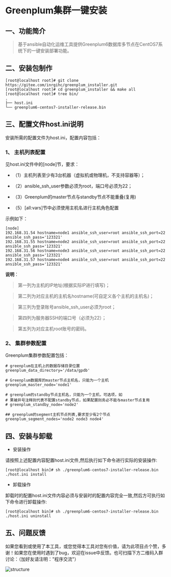 # Greenplum集群一键安装

## 一、功能简介

> 基于ansible自动化运维工具提供Greenplum6数据库多节点在CentOS7系统下的一键安装部署功能。

## 二、安装包制作

```
[root@localhost root]# git clone  https://gitee.com/inrgihc/greenplum_installer.git
[root@localhost root]# cd greenplum_installer && make all
[root@localhost root]# tree bin/
.
├── host.ini
└── greenplum6-centos7-installer-release.bin
```

## 三、配置文件host.ini说明

安装所需的配置文件为host.ini，配置内容包括：

### 1、 主机列表配置

见host.ini文件中的[node]节，要求：

- （1）主机列表至少有3台机器（虚拟机或物理机，不支持容器等）；

- （2）ansible_ssh_user参数必须为root，端口号必须为22；

- （3）Greenplum的master节点与standby节点不能重叠(复用)

- （5）[all:vars]节中必须使用主机名进行主机角色配置

示例如下：

```
[node]
192.168.31.54 hostname=node1 ansible_ssh_user=root ansible_ssh_port=22 ansible_ssh_pass='123321'
192.168.31.55 hostname=node2 ansible_ssh_user=root ansible_ssh_port=22 ansible_ssh_pass='123321'
192.168.31.56 hostname=node3 ansible_ssh_user=root ansible_ssh_port=22 ansible_ssh_pass='123321'
192.168.31.57 hostname=node4 ansible_ssh_user=root ansible_ssh_port=22 ansible_ssh_pass='123321'
```

**说明**：

> 第一列为主机的IP地址(根据实际IP进行填写)；

> 第二列为对应主机的主机名hostname(可自定义各个主机的主机名)；

> 第三列为登录账号ansible_ssh_user必须为root；

> 第四列为服务器SSH的端口号（必须为22）；

> 第五列为对应主机root账号的密码。

### 2、 集群参数配置

Greenplum集群参数配置包括：

```
# greenplum在主机上的数据存储目录位置
greenplum_data_directory='/data/gpdb'

# Greenplum数据库的master节点主机名，只能为一个主机
greenplum_master_node='node1'

# greenplum的standby节点主机名，只能为一个主机，可选项，如
# 果被井号注释则代表不配置standby节点，如果配置则务必不能与master节点复用
# greenplum_standby_node='node2'

## greenplum的segment主机节点列表,要求至少有2个节点
greenplum_segment_nodes='node2 node3 node4'
```

## 四、安装与卸载

- 安装操作

请按照上述配置内容配置host.ini文件,然后执行如下命令进行实际的安装操作:

```
[root@localhost bin]# sh ./greenplum6-centos7-installer-release.bin ./host.ini install
```

- 卸载操作

卸载时的配置host.ini文件内容必须与安装时的配置内容完全一致,然后方可执行如下命令进行卸载操作:

```
[root@localhost bin]# sh ./greenplum6-centos7-installer-release.bin ./host.ini uninstall
```

## 五、问题反馈

如果您看到或使用了本工具，或您觉得本工具对您有价值，请为此项目点个赞，多谢！如果您在使用时遇到了bug，欢迎在issue中反馈。也可扫描下方二维码入群讨论：（加好友请注明："程序交流"）

![structure](https://gitee.com/inrgihc/dbswitch/raw/master/images/weixin.PNG)

